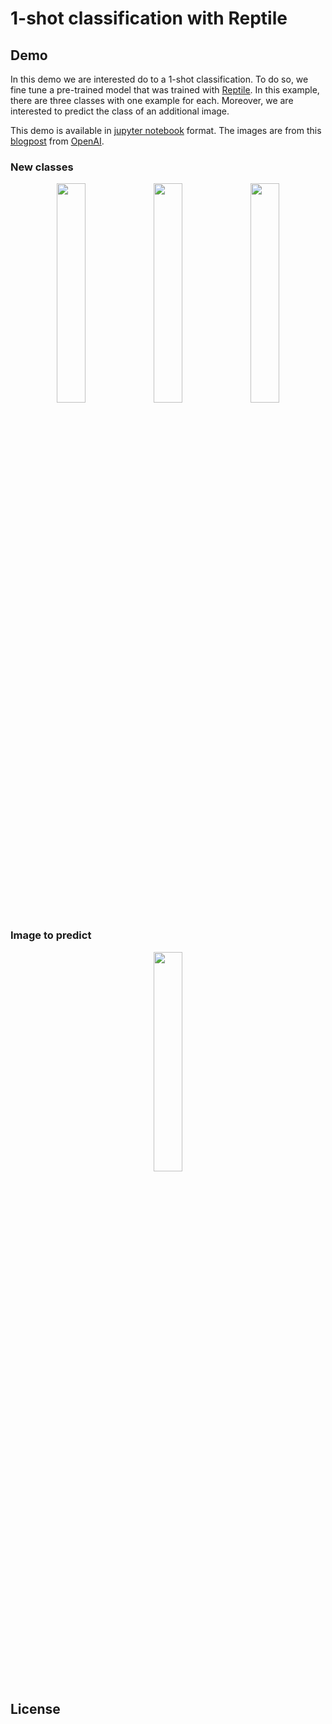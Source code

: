 # 1-shot classification with Reptile


## Demo

In this demo we are interested do to a 1-shot classification. To do so, we fine tune a pre-trained model that was trained with [Reptile](https://arxiv.org/abs/1803.02999). In this example, there are three classes with one example for each. Moreover, we are interested to predict the class of an additional image.

This demo is available in [jupyter notebook](https://github.com/adelshb/fine-tuning-for-reptile/blob/master/demo.ipynb) format. The images are from this [blogpost](https://openai.com/blog/reptile/) from [OpenAI](https://openai.com).

### New classes

<p align="center">
<img src="https://imgur.com/a/LobyPBd" height="30%" width="30%"/>
<img src="https://imgur.com/fG98sgb" height="30%" width="30%"/>
<img src="https://imgur.com/4WZCI3a" height="30%" width="30%"/>
</p>

### Image to predict

<p align="center">
<img src="https://imgur.com/NPiczsy" height="30%" width="30%"/>
</p>

## License
